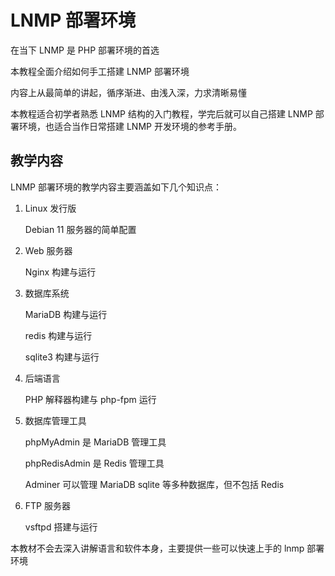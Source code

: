 # LNMP 部署环境

在当下 LNMP 是 PHP 部署环境的首选

本教程全面介绍如何手工搭建 LNMP 部署环境

内容上从最简单的讲起，循序渐进、由浅入深，力求清晰易懂

本教程适合初学者熟悉 LNMP 结构的入门教程，学完后就可以自己搭建 LNMP 部署环境，也适合当作日常搭建 LNMP 开发环境的参考手册。

## 教学内容

LNMP 部署环境的教学内容主要涵盖如下几个知识点：

1. Linux 发行版

    Debian 11 服务器的简单配置

2. Web 服务器

    Nginx 构建与运行

3. 数据库系统

    MariaDB 构建与运行

    redis 构建与运行

    sqlite3 构建与运行

4. 后端语言

    PHP 解释器构建与 php-fpm 运行

5. 数据库管理工具

    phpMyAdmin 是 MariaDB 管理工具

    phpRedisAdmin 是 Redis 管理工具

    Adminer 可以管理 MariaDB sqlite 等多种数据库，但不包括 Redis

6. FTP 服务器

    vsftpd 搭建与运行

本教材不会去深入讲解语言和软件本身，主要提供一些可以快速上手的 lnmp 部署环境
